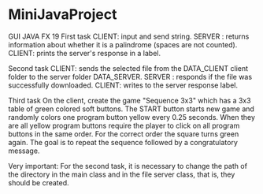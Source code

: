 # MiniJavaProject
GUI JAVA FX 19
First task
CLIENT: input and send string.
SERVER : returns information about whether it is a palindrome (spaces are not counted).
CLIENT: prints the server's response in a label.

Second task
CLIENT: sends the selected file from the DATA_CLIENT client folder to the server folder
DATA_SERVER.
SERVER : responds if the file was successfully downloaded.
CLIENT: writes to the server response label.

Third task
On the client, create the game "Sequence 3x3" which has a 3x3 table of green colored soft buttons. The START button starts
new game and randomly colors one program button yellow every 0.25 seconds. When they are all
yellow program buttons require the player to click on all program buttons in the same order. For the correct order
the square turns green again. The goal is to repeat the sequence followed by a congratulatory message.

Very important:
For the second task, it is necessary to change the path of the directory in the main class and in the file server class, that is, they should be created.







